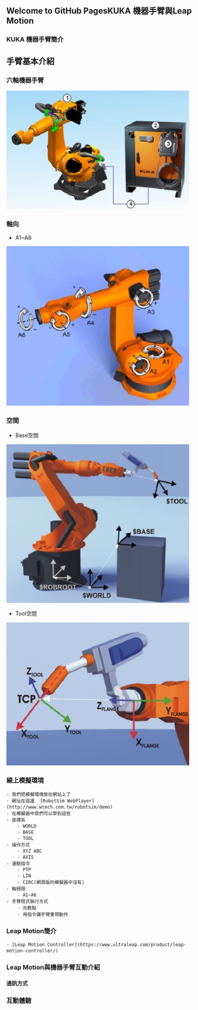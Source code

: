 ## Welcome to GitHub PagesKUKA 機器手臂與Leap Motion

### KUKA 機器手臂簡介

## 手臂基本介紹
### 六軸機器手臂
![Image](./img/RobotSystem.jpg)

### 軸向
- A1~A6 

![Image](./img/RobotAxis.jpg)

### 空間
- Base空間

![Image](./img/RobotCoordinateSystem.jpg)

- Tool空間

![Image](./img/Tool.jpg) 

### 線上模擬環境
    - 我們把模擬環境放在網站上了
    - 網址在這邊  [RobotSim WebPlayer](http://www.wtech.com.tw/robotsim/demo)
    - 在模擬器中我們可以學到這些
    - 座標系
        - WORLD
        - BASE
        - TOOL  
    - 操作方式
        - XYZ ABC
        - AXIS
	- 運動指令
		- PTP
		- LIN
		- CIRC(網頁版的模擬器中沒有) 
	- 軸極限  
		- A1~A6
	- 手臂程式執行方式
		- 先教點
		- 用指令讓手臂重現動作

### Leap Motion簡介
    - [Leap Motion Controller](https://www.ultraleap.com/product/leap-motion-controller/)
  
### Leap Motion與機器手臂互動介紹

#### 通訊方式

### 互動體驗



<!--stackedit_data:
eyJoaXN0b3J5IjpbLTE5MzE0MTI5MTksLTg2MDU0MjM3NywtND
MyMDQyMDUxXX0=
-->
